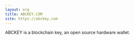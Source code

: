 ```yaml
---
layout: org
title: ABCKEY.COM
site: https://abckey.com
---
```

ABCKEY is a blockchain key, an open source hardware wallet.
